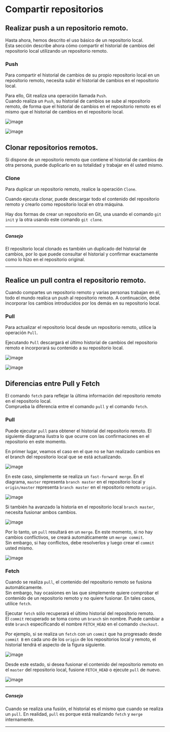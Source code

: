 # Compartir repositorios

## Realizar push a un repositorio remoto.

Hasta ahora, hemos descrito el uso básico de un repositorio local.<br>
Esta sección describe ahora cómo compartir el historial de cambios del repositorio local utilizando un repositorio remoto.

### Push

Para compartir el historial de cambios de su propio repositorio local en un repositorio remoto, necesita subir el historial de cambios en el repositorio local.

Para ello, Git realiza una operación llamada `Push`.<br>
Cuando realiza un `Push`, su historial de cambios se sube al repositorio remoto, de forma que el historial de cambios en el repositorio remoto es el mismo que el historial de cambios en el repositorio local.

![image](https://github.com/itcha-organization/git-tutorial/assets/83223664/93ee162d-34c7-4a56-be7c-2ad54a0a098d)

![image](https://github.com/itcha-organization/git-tutorial/assets/83223664/52c9455d-cc61-4aa5-99a5-d91a10e54c24)

## Clonar repositorios remotos.

Si dispone de un repositorio remoto que contiene el historial de cambios de otra persona, puede duplicarlo en su totalidad y trabajar en él usted mismo.

### Clone

Para duplicar un repositorio remoto, realice la operación `Clone`.

Cuando ejecuta clonar, puede descargar todo el contenido del repositorio remoto y crearlo como repositorio local en otra máquina.

Hay dos formas de crear un repositorio en Git, una usando el comando `git init` y la otra usando este comando `git clone`.

___
##### Consejo
El repositorio local clonado es también un duplicado del historial de cambios, por lo que puede consultar el historial y confirmar exactamente como lo hizo en el repositorio original.
___

## Realice un pull contra el repositorio remoto.

Cuando compartes un repositorio remoto y varias personas trabajan en él, todo el mundo realica un push al repositorio remoto.
A continuación, debe incorporar los cambios introducidos por los demás en su repositorio local.

### Pull

Para actualizar el repositorio local desde un repositorio remoto, utilice la operación `Pull`.

Ejecutando `Pull` descargará el último historial de cambios del repositorio remoto e incorporará su contenido a su repositorio local. 

![image](https://github.com/itcha-organization/git-tutorial/assets/83223664/ef14dfa3-6d79-40fd-b0e8-aec3add6eada)

![image](https://github.com/itcha-organization/git-tutorial/assets/83223664/fa274df1-fec6-4445-aadb-d6ba2d965933)

## Diferencias entre Pull y Fetch


El comando `fetch` para reflejar la última información del repositorio remoto en el repositorio local.<br>
Comprueba la diferencia entre el comando `pull` y el comando `fetch`.

### Pull

Puede ejecutar `pull` para obtener el historial del repositorio remoto. El siguiente diagrama ilustra lo que ocurre con las confirmaciones en el repositorio en este momento.

En primer lugar, veamos el caso en el que no se han realizado cambios en el branch del repositorio local que se está actualizando.

![image](https://github.com/itcha-organization/git-tutorial/assets/83223664/733a8f5f-2030-4752-8894-6a6f2ebe5e43)

En este caso, simplemente se realiza un `fast-forward merge`. En el diagrama, `master` representa `branch master` en el repositorio local y `origin/master` representa `branch master` en el repositorio remoto `origin`.

![image](https://github.com/itcha-organization/git-tutorial/assets/83223664/e27d5c77-3088-4cbe-804c-54adbc914af7)

Si también ha avanzado la historia en el repositorio local `branch master`, necesita fusionar ambos cambios. 

![image](https://github.com/itcha-organization/git-tutorial/assets/83223664/67752b0a-3870-4d5d-8f5f-01b1677b8bd8)

Por lo tanto, un `pull` resultará en un `merge`. En este momento, si no hay cambios conflictivos, se creará automáticamente un `merge commit`.<br> Sin embargo, si hay conflictos, debe resolverlos y luego crear el `commit` usted mismo.

![image](https://github.com/itcha-organization/git-tutorial/assets/83223664/57c69dff-d64a-4f8d-bb7e-cdfdf2086d13)

### Fetch

Cuando se realiza `pull`, el contenido del repositorio remoto se fusiona automáticamente.<br>
Sin embargo, hay ocasiones en las que simplemente quiere comprobar el contenido de un repositorio remoto y no quiere fusionar. En tales casos, utilice `fetch`.

Ejecutar `fetch` sólo recuperará el último historial del repositorio remoto.<br>
El `commit` recuperado se toma como un `branch` sin nombre. Puede cambiar a este `branch` especificando el nombre `FETCH_HEAD` en el comando `checkout`.

Por ejemplo, si se realiza un `fetch` con un `commit` que ha progresado desde `commit B` en cada uno de los `origin` de los repositorios local y remoto, el historial tendrá el aspecto de la figura siguiente.

![image](https://github.com/itcha-organization/git-tutorial/assets/83223664/61b598c3-ac3b-46d8-ae88-ee2ccbf00bcf)

Desde este estado, si desea fusionar el contenido del repositorio remoto en el `master` del repositorio local, fusione `FETCH_HEAD` o ejecute `pull` de nuevo.

![image](https://github.com/itcha-organization/git-tutorial/assets/83223664/2d52a6b2-85a9-458b-ba81-f41d1c58fb35)

___
##### Consejo
Cuando se realiza una fusión, el historial es el mismo que cuando se realiza un `pull`. En realidad, `pull` es porque está realizando `fetch` y `merge` internamente.
___
